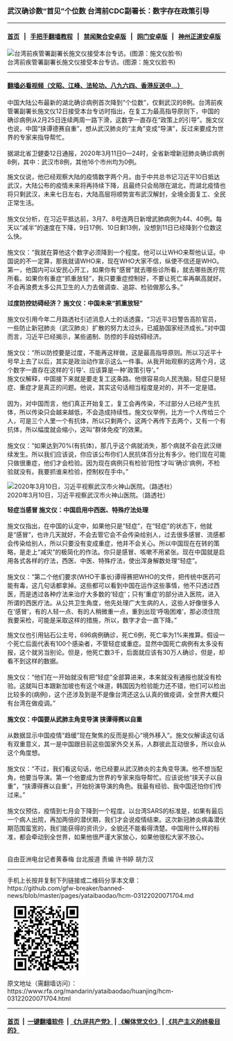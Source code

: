 ### 武汉确诊数“首见”个位数   台湾前CDC副署长：数字存在政策引导
------------------------

#### [首页](https://github.com/gfw-breaker/banned-news/blob/master/README.md) &nbsp;&nbsp;|&nbsp;&nbsp; [手把手翻墙教程](https://github.com/gfw-breaker/guides/wiki) &nbsp;&nbsp;|&nbsp;&nbsp; [禁闻聚合安卓版](https://github.com/gfw-breaker/bn-android) &nbsp;&nbsp;|&nbsp;&nbsp; [网门安卓版](https://github.com/oGate2/oGate) &nbsp;&nbsp;|&nbsp;&nbsp; [神州正道安卓版](https://github.com/SzzdOgate/update) 



<div id="headerimg">
 <img alt="台湾前疾管署副署长施文仪接受本台专访。(图源：施文仪脸书)" src="https://www.rfa.org/mandarin/yataibaodao/huanjing/hcm-03122020071704.html/65bd65875100fb.jpg/@@images/284092c8-0af8-478e-9267-abaff984cc96.jpeg" title="台湾前疾管署副署长施文仪接受本台专访。(图源：施文仪脸书)"/>
 <div id="headerimgcontents">
  <div id="headerimgcaption">
   <span>
    台湾前疾管署副署长施文仪接受本台专访。(图源：施文仪脸书)
   </span>
   <!-- zoomattribute -->
  </div>
  <!-- headerimgcaption -->
 </div>
 <!-- headerimagecontents -->
</div>

<hr/>


#### [翻墙必看视频（文昭、江峰、法轮功、八九六四、香港反送中...）](https://github.com/gfw-breaker/banned-news/blob/master/pages/link3.md)

<div id="storytext">
 <div>
  <div class="slot_header">
  </div>
 </div>
 <p>
  中国大陆公布最新的湖北确诊病例首次降到“个位数”，仅剩武汉的8例。台湾前疾管署副署长施文仪12日接受本台专访时指出，在复工为最高指导原则下，中国的确诊病例从2月25日连续两周一路下滑，这数字一直存在“政策上的引导”。施文仪也说，中国“挟谭德赛自重”，想从武汉肺炎的“主角”变成“导演”，反过来要成为世界的专家来指导帮忙。
  <br/>
  <br/>
  据湖北省卫健委12日通报，2020年3月11日0—24时，全省新增新冠肺炎确诊病例8例，其中：武汉市8例，其他16个市州均为0例。
 </p>
 <p>
 </p>
 <p>
 </p>
 <p>
  施文仪说，他已经观察大陆的疫情数字两个月。由于中共总书记习近平10日抵达武汉，大陆公布的疫情未来将再持续下降，且最终只会局限在湖北，而湖北疫情也将只剩武汉，未来七日左右，大陆高层将顺势宣布武汉解封，全境全面复工、全民正常生活。
  <br/>
  <br/>
  施文仪分析，在习近平抵达前，3月7、8号连两日新增武肺病例为44、40例。每天以“减半”的速度在下降，9日17例、10日剩13例，没想到11日已经降到个位数这么快。
  <br/>
  <br/>
  施文仪：“我就在算他这个数字必须降到一个程度。他可以让WHO来帮他认证。中国说的不一定算，那我就请WHO来，现在WHO大家不信，纵使不信还是WHO。第一，他国内可以安民心开工，如果你有“感冒”就去哪些诊所看，就去哪些医疗院所看。如果你有重症“抓重放轻”，我只要重症控制好，不要让死亡率再飙高就好。不会再浪费太多公共卫生的人力去做调查、追踪、检验做那么多。”
  <br/>
  <br/>
  <b>
   过度防控妨碍经济？ 施文仪：中国未来“抓重放轻”
  </b>
  <br/>
  <br/>
  施文仪引用今年二月路透社引述消息人士的话透露，“习近平3日警告高阶官员，一些防止新冠肺炎（武汉肺炎）扩散的努力太过头，已威胁国家经济成长。”对中国而言，习近平已经揭示，某些遏制、防控的手段妨碍经济。
  <br/>
  <br/>
  施文仪：“所以防控要是过度，不能再这样做，这是最高指导原则。所以习近平十号早上去了以后，其实是政治动作宣示这么一件事。从我开始观察的这两个月，这个数字一直存在这样的’引导’、应该算是一种’政策引导’。”
  <br/>
  施文仪解释，中国接下来就是要走复工这条路。他很容易向人民洗脑，轻症只是轻症、重症才是真正的问题。他说，其实这句话相当程度是对的，并不一定是错。
  <br/>
  <br/>
  因为，对中国而言，他们真正开始复工，复工会再传染，不过部分人已经产生抗体，所以传染只会越来越低，不会造成持续性。施文仪举例，比方一个人传给三个人，可是三个人里一个有抗体，所以只剩两个。这两个再传下去两个，又有一个有抗体，所以幅度就会缩小，这叫“群体免疫”的效果。
  <br/>
  <br/>
  施文仪：“如果达到70%(有抗体)，那几乎这个病就消失，那个病就不会在武汉继续发生。所以我们应该说，你应该公布你们人民抗体百分比有多少。他们现在可能只做很重症，他们才会检验。因为现在病例只有检验’阳性’才叫’确诊’病例，不检验就没有。我要抓谁来检验，控制权在手中。”
 </p>
 <p>
 </p>
 <p>
  <div class="image-inline captioned" style="width:622px;">
   <div style="width:622px;">
    <img alt="2020年3月10日，习近平视察武汉市火神山医院。（路透社）" src="https://www.rfa.org/mandarin/yataibaodao/huanjing/hcm-03122020071704.html/ea74328a-0eb1-469b-a46f-5c12ca68e4ec.jpeg" title="2020年3月10日，习近平视察武汉市火神山医院。（路透社）"/>
   </div>
   <div class="image-caption">
    <span style="width:622px;">
     2020年3月10日，习近平视察武汉市火神山医院。（路透社）
    </span>
    <span class="copyright">
    </span>
   </div>
  </div>
 </p>
 <p>
  <b>
   轻症当感冒 施文仪：中国启用中西医、特殊疗法处理
  </b>
  <br/>
  <br/>
  施文仪指出，在中国的认定中，如果他只是“轻症”，在“轻症”的状态下，他就是“感冒”，也许几天就好，不会去管它会不会传染给别人，过去很多感冒、流感都会传染给别人，所以只要没有变成重症，他并不会关心。所以中国现在在转的策略，是走上“减灾”的极简化的作法。你只是感冒、咳嗽不用紧张。现在中国就是启用各式各样的疗法，西医、中医、特殊疗法，使出浑身解数处理“轻症”。
  <br/>
  <br/>
  施文仪：“第二个他们要求(WHO干事长)谭得赛把WHO的文件，把传统中医药可能有毒，这几句话都拿掉。这些都可以看到中国在运作这些事情，他不只透过西医，而是透过各种疗法来治疗大多数的’轻症’；只有’重症’的部分进入医院，进入所谓的西医疗法。从公共卫生角度，他先处理广大生病的人，这些人好像很多人在‘感冒’，有的人轻一点、有的人稍微重一点，重到出现‘呼吸困难’，那必须住院我要采检，可能是采取这样的措施，所以，数字才会一直下降。”
 </p>
 <p>
  施文仪也引用钻石公主号，696病例确诊，死亡6例，死亡率为1%来推算。假设一个死亡后面代表有100个感染者，不管轻症或重症。显然中国死亡病例有太多没有报，这个就另当别论。但是，他死亡数3千，后面就应该有30万人确诊，但是，却看不到这样的数据。
  <br/>
  <br/>
  施文仪：“他们在一开始就没有把“轻症”全部算进来，本来就没有通报也就没有检验。这就叫日本跟新加坡也有这个味道，韩国因为检验能力还不错，他们可以检出比较多的(病例)，这个还涉及到是不是像台湾还这么认真的做疫调，全世界大概只有台湾在做疫调。”
  <br/>
  <br/>
  <b>
   施文仪：中国要从武肺主角变导演 挟谭得赛以自重
  </b>
  <br/>
  <br/>
  从数据显示中国疫情“趋缓”现在聚焦的反而是担心“境外移入”。施文仪解读这句话有双重意义，其一是中国跟目前这些国家外交关系，人群彼此互动很多，所以会从这个角度想。
  <br/>
  <br/>
  施文仪：“不过，我们看这句话，他已经要从武汉肺炎的主角变导演。他不想当配角，他要当导演。第一个他要成为世界的专家来指导帮忙。应该说他“挟天子以自重”，“挟谭得赛以自重”，开始扮演导演的角色。我最有经验、我中国还怕你们传过来。”
  <br/>
  <br/>
  施文仪预估，疫情到七月会下降到一个程度。以台湾SARS的标准是，如果有最后一个病人出院，再加两倍的潜伏期，我们才会说疫情结束。这次新冠肺炎病毒潜伏期范围蛮宽的，我们能获得的资讯少，全貌还不能看得清楚。中国用什么样的标准，都会牵动到全世界，如果他很严谨大家放心，如果他很松大家不放心。
  <br/>
  <br/>
 </p>
 <p>
  自由亚洲电台记者黄春梅 台北报道 责编 许书婷 胡力汉
 </p>
</div>

<hr/>
手机上长按并复制下列链接或二维码分享本文章：<br/>
https://github.com/gfw-breaker/banned-news/blob/master/pages/yataibaodao/hcm-03122020071704.md <br/>
<a href='https://github.com/gfw-breaker/banned-news/blob/master/pages/yataibaodao/hcm-03122020071704.md'><img src='https://github.com/gfw-breaker/banned-news/blob/master/pages/yataibaodao/hcm-03122020071704.md.png'/></a> <br/>
原文地址（需翻墙访问）：https://www.rfa.org/mandarin/yataibaodao/huanjing/hcm-03122020071704.html


------------------------
#### [首页](https://github.com/gfw-breaker/banned-news/blob/master/README.md) &nbsp;|&nbsp; [一键翻墙软件](https://github.com/gfw-breaker/nogfw/blob/master/README.md) &nbsp;| [《九评共产党》](https://github.com/gfw-breaker/9ping.md/blob/master/README.md#九评之一评共产党是什么) | [《解体党文化》](https://github.com/gfw-breaker/jtdwh.md/blob/master/README.md) | [《共产主义的终极目的》](https://github.com/gfw-breaker/gczydzjmd.md/blob/master/README.md)


<img src='http://gfw-breaker.win/banned-news/pages/yataibaodao/hcm-03122020071704.md' width='0px' height='0px'/>